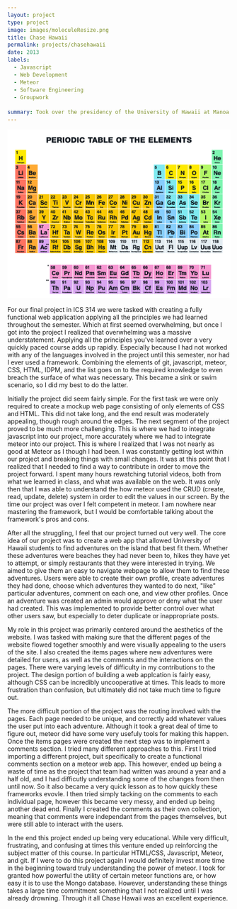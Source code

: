 ```yaml
---
layout: project
type: project
image: images/moleculeResize.png
title: Chase Hawaii
permalink: projects/chasehawaii
date: 2013
labels:
  - Javascript
  - Web Development
  - Meteor
  - Software Engineering
  - Groupwork
  
summary: Took over the presidency of the University of Hawaii at Manoa Chemistry Club, increased membership from two members to approximately 30, and facillitated the organization of many activites for interested members.
---
```


<img class="ui medium left floated rounded image" src="../images/periodictable.jpg">

For our final project in ICS 314 we were tasked with creating a fully functional web application applying all the principles we had learned throughout the semester. Which at first seemed overwhelming, but once I got into the project I realized that overwhelming was a massive understatement. Applying all the principles you've learned over a very quickly paced course adds up rapidly. Especially because I had not worked with any of the languages involved in the project until this semester, nor had I ever used a framework. Combining the elements of git, javascript, meteor, CSS, HTML, IDPM, and the list goes on to the required knowledge to even breach the surface of what was necessary. This became a sink or swim scenario, so I did my best to do the latter. 

Initially the project did seem fairly simple. For the first task we were only required to create a mockup web page consisting of only elements of CSS and HTML. This did not take long, and the end result was moderately appealing, though rough around the edges. The next segment of the project proved to be much more challenging. This is where we had to integrate javascript into our project, more accurately where we had to integrate meteor into our project. This is where I realized that I was not nearly as good at Meteor as I though I had been. I was constantly getting lost within our project and breaking things with small changes. It was at this point that I realized that I needed to find a way to contribute in order to move the project forward. I spent many hours rewatching tutorial videos, both from what we learned in class, and what was available on the web. It was only then that I was able to understand the how meteor used the CRUD (create, read, update, delete) system in order to edit the values in our screen. By the time our project was over I felt competent in meteor. I am nowhere near mastering the framework, but I would be comfortable talking about the framework's pros and cons. 

After all the struggling, I feel that our project turned out very well. The core idea of our project was to create a web app that allowed University of Hawaii students to find adventures on the island that best fit them. Whether these adventures were beaches they had never been to, hikes they have yet to attempt, or simply restaurants that they were interested in trying. We aimed to give them an easy to navigate webpage to allow them to find these adventures. Users were able to create their own profile, create adventures they had done, choose which adventures they wanted to do next, "like" particular adventures, comment on each one, and view other profiles. Once an adventure was created an admin would approve or deny what the user had created. This was implemented to provide better control over what other users saw, but especially to deter duplicate or inappropriate posts. 

My role in this project was primarily centered around the aesthetics of the website. I was tasked with making sure that the different pages of the website flowed together smoothly and were visually appealing to the users of the site. I also created the items pages where new adventures were detailed for users, as well as the comments and the interactions on the pages. There were varying levels of difficulty in my contributions to the project. The design portion of building a web applcation is fairly easy, although CSS can be incredibly uncooperative at times. This leads to more frustration than confusion, but ultimately did not take much time to figure out.

The more difficult portion of the project was the routing involved with the pages. Each page needed to be unique, and correctly add whatever values the user put into each adventure. Although it took a great deal of time to figure out, meteor did have some very usefuly tools for making this happen. Once the items pages were created the next step was to implement a comments section. I tried many different approaches to this. First I tried importing a different project, buit specifically to create a functional comments section on a meteor web app. This however, ended up being a waste of time as the project that team had written was around a year and a half old, and I had difficutly understanding some of the changes from then until now. So it also became a very quick lesson as to how quickly these frameworks evovle. I then tried simply tacking on the comments to each individual page, however this became very messy, and ended up being another dead end. Finally I created the comments as their own collection, meaning that comments were independant from the pages themselves, but were still able to interact with the users.

In the end this project ended up being very educational. While very difficult, frustrating, and confusing at times this venture ended up reinforcing the subject matter of this course. In particular HTML/CSS, Javascript, Meteor, and git. If I were to do this project again I would definitely invest more time in the beginning toward truly understanding the power of meteor. I took for granted how powerful the utility of certain meteor functions are, or how easy it is to use the Mongo database. However, understanding these things takes a large time commitment something that I not realized until I was already drowning. Through it all Chase Hawaii was an excellent experience.
